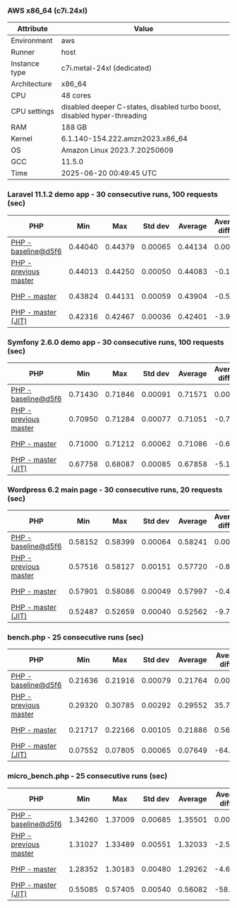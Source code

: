 ### AWS x86_64 (c7i.24xl)

|  Attribute    |     Value      |
|---------------|----------------|
| Environment   |aws|
| Runner        |host|
| Instance type |c7i.metal-24xl (dedicated)|
| Architecture  |x86_64
| CPU           |48 cores|
| CPU settings  |disabled deeper C-states, disabled turbo boost, disabled hyper-threading|
| RAM           |188 GB|
| Kernel        |6.1.140-154.222.amzn2023.x86_64|
| OS            |Amazon Linux 2023.7.20250609|
| GCC           |11.5.0|
| Time          |2025-06-20 00:49:45 UTC|

### Laravel 11.1.2 demo app - 30 consecutive runs, 100 requests (sec)

|     PHP     |     Min     |     Max     |    Std dev   |   Average  |  Average diff % |   Median   | Median diff % |     Memory    |
|-------------|-------------|-------------|--------------|------------|-----------------|------------|---------------|---------------|
|[PHP - baseline@d5f6](https://github.com/php/php-src/commit/d5f6e56610)|0.44040|0.44379|0.00065|0.44134|0.00%|0.44123|0.00%|41.88 MB|
|[PHP - previous master](https://github.com/php/php-src/commit/f129586459)|0.44013|0.44250|0.00050|0.44083|-0.12%|0.44078|-0.10%|42.31 MB|
|[PHP - master](https://github.com/php/php-src/commit/be70f42de7)|0.43824|0.44131|0.00059|0.43904|-0.52%|0.43893|-0.52%|42.31 MB|
|[PHP - master (JIT)](https://github.com/php/php-src/commit/be70f42de7)|0.42316|0.42467|0.00036|0.42401|-3.93%|0.42401|-3.90%|51.32 MB|

### Symfony 2.6.0 demo app - 30 consecutive runs, 100 requests (sec)

|     PHP     |     Min     |     Max     |    Std dev   |   Average  |  Average diff % |   Median   | Median diff % |     Memory    |
|-------------|-------------|-------------|--------------|------------|-----------------|------------|---------------|---------------|
|[PHP - baseline@d5f6](https://github.com/php/php-src/commit/d5f6e56610)|0.71430|0.71846|0.00091|0.71571|0.00%|0.71562|0.00%|37.54 MB|
|[PHP - previous master](https://github.com/php/php-src/commit/f129586459)|0.70950|0.71284|0.00077|0.71051|-0.73%|0.71027|-0.75%|38.27 MB|
|[PHP - master](https://github.com/php/php-src/commit/be70f42de7)|0.71000|0.71212|0.00062|0.71086|-0.68%|0.71063|-0.70%|38.27 MB|
|[PHP - master (JIT)](https://github.com/php/php-src/commit/be70f42de7)|0.67758|0.68087|0.00085|0.67858|-5.19%|0.67821|-5.23%|45.00 MB|

### Wordpress 6.2 main page - 30 consecutive runs, 20 requests (sec)

|     PHP     |     Min     |     Max     |    Std dev   |   Average  |  Average diff % |   Median   | Median diff % |     Memory    |
|-------------|-------------|-------------|--------------|------------|-----------------|------------|---------------|---------------|
|[PHP - baseline@d5f6](https://github.com/php/php-src/commit/d5f6e56610)|0.58152|0.58399|0.00064|0.58241|0.00%|0.58229|0.00%|43.11 MB|
|[PHP - previous master](https://github.com/php/php-src/commit/f129586459)|0.57516|0.58127|0.00151|0.57720|-0.89%|0.57693|-0.92%|43.62 MB|
|[PHP - master](https://github.com/php/php-src/commit/be70f42de7)|0.57901|0.58086|0.00049|0.57997|-0.42%|0.57996|-0.40%|43.61 MB|
|[PHP - master (JIT)](https://github.com/php/php-src/commit/be70f42de7)|0.52487|0.52659|0.00040|0.52562|-9.75%|0.52559|-9.74%|61.31 MB|

### bench.php - 25 consecutive runs (sec)

|     PHP     |     Min     |     Max     |    Std dev   |   Average  |  Average diff % |   Median   | Median diff % |     Memory    |
|-------------|-------------|-------------|--------------|------------|-----------------|------------|---------------|---------------|
|[PHP - baseline@d5f6](https://github.com/php/php-src/commit/d5f6e56610)|0.21636|0.21916|0.00079|0.21764|0.00%|0.21754|0.00%|26.26 MB|
|[PHP - previous master](https://github.com/php/php-src/commit/f129586459)|0.29320|0.30785|0.00292|0.29552|35.78%|0.29465|35.45%|26.63 MB|
|[PHP - master](https://github.com/php/php-src/commit/be70f42de7)|0.21717|0.22166|0.00105|0.21886|0.56%|0.21867|0.52%|26.63 MB|
|[PHP - master (JIT)](https://github.com/php/php-src/commit/be70f42de7)|0.07552|0.07805|0.00065|0.07649|-64.86%|0.07637|-64.89%|27.78 MB|

### micro_bench.php - 25 consecutive runs (sec)

|     PHP     |     Min     |     Max     |    Std dev   |   Average  |  Average diff % |   Median   | Median diff % |     Memory    |
|-------------|-------------|-------------|--------------|------------|-----------------|------------|---------------|---------------|
|[PHP - baseline@d5f6](https://github.com/php/php-src/commit/d5f6e56610)|1.34260|1.37009|0.00685|1.35501|0.00%|1.35550|0.00%|20.52 MB|
|[PHP - previous master](https://github.com/php/php-src/commit/f129586459)|1.31027|1.33489|0.00551|1.32033|-2.56%|1.31934|-2.67%|20.92 MB|
|[PHP - master](https://github.com/php/php-src/commit/be70f42de7)|1.28352|1.30183|0.00480|1.29262|-4.60%|1.29400|-4.54%|20.92 MB|
|[PHP - master (JIT)](https://github.com/php/php-src/commit/be70f42de7)|0.55085|0.57405|0.00540|0.56082|-58.61%|0.56024|-58.67%|22.23 MB|
